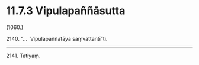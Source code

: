 

# 11.7.3 Vipulapaññāsutta




(1060.)

2140\. “…  Vipulapaññatāya saṃvattantī”ti.

---

2141\. Tatiyaṃ.





